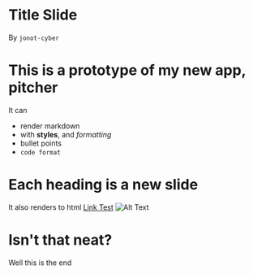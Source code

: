# Title Slide
By `jonot-cyber`

# This is a prototype of my new app, pitcher
It can
- render markdown
- with **styles**, and _formatting_
- bullet points
- `code format`

# Each heading is a new slide
It also renders to html
[Link Test](https://read.jonot.me)
![Alt Text](https://interactive-examples.mdn.mozilla.net/media/cc0-images/grapefruit-slice-332-332.jpg)

# Isn't that neat?
Well this is the end
